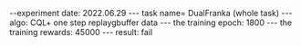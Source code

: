 --experiment date: 2022.06.29
--- task name= DualFranka (whole task)
--- algo: CQL+ one step replaygbuffer data
--- the training epoch: 1800
--- the training rewards: 45000
--- result: fail
	

